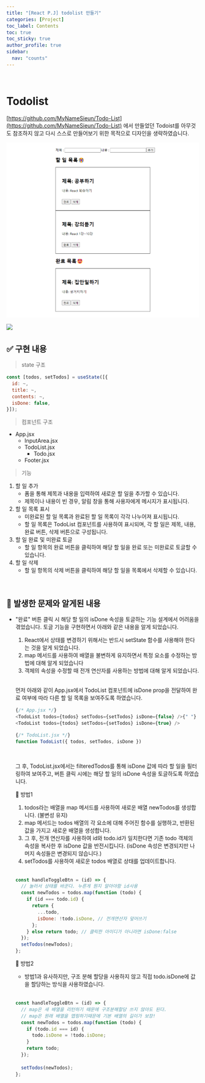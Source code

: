 ```yaml
---
title: "[React P.J] todolist 만들기"
categories: [Project]
toc_label: Contents
toc: true
toc_sticky: true
author_profile: true
sidebar:
  nav: "counts"
---
```


<br>

# Todolist

[https://github.com/MyNameSieun/Todo-List](https://github.com/MyNameSieun/Todo-List) 에서 만들었던 Todoist를 아무것도 참조하지 않고 다시 스스로 만들어보기 위한 목적으로 디자인을 생략하였습니다.

![](/assets/images/2024/2024-01-26-00-41-03.png)

![](2024-01-24-19-36-20.png)

## ✅ 구현 내용

> state 구조

```jsx
const [todos, setTodos] = useState([{
  id: ~,
  title: ~,
  contents: ~,
  isDone: false,
}]);
```

> 컴포넌트 구조

- App.jsx
  - InputArea.jsx
  - TodoList.jsx
    - Todo.jsx
  - Footer.jsx

> 기능

1. 할 일 추가
   - 폼을 통해 제목과 내용을 입력하여 새로운 할 일을 추가할 수 있습니다.
   - 제목이나 내용이 빈 경우, 알림 창을 통해 사용자에게 메시지가 표시됩니다.<br>
2. 할 일 목록 표시
   - 미완료된 할 일 목록과 완료된 할 일 목록이 각각 나누어져 표시됩니다.
   - 할 일 목록은 TodoList 컴포넌트를 사용하여 표시되며, 각 할 일은 제목, 내용, 완료 버튼, 삭제 버튼으로 구성됩니다.
3. 할 일 완료 및 미완료 토글
   - 할 일 항목의 완료 버튼을 클릭하여 해당 할 일을 완료 또는 미완료로 토글할 수 있습니다.
4. 할 일 삭제
   - 할 일 항목의 삭제 버튼을 클릭하여 해당 할 일을 목록에서 삭제할 수 있습니다.

<br>

## 🌟 발생한 문제와 알게된 내용

- "완료" 버튼 클릭 시 해당 할 일의 isDone 속성을 토글하는 기능 설계에서 어려움을 겪었습니다. 토글 기능을 구현하면서 아래와 같은 내용을 알게 되었습니다.

  1. React에서 상태를 변경하기 위해서는 반드시 setState 함수를 사용해야 한다는 것을 알게 되었습니다.
  2. map 메서드를 사용하여 배열을 불변하게 유지하면서 특정 요소를 수정하는 방법에 대해 알게 되었습니다
  3. 객체의 속성을 수정할 때 전개 연산자를 사용하는 방법에 대해 알게 되었습니다.

   <br>

  먼저 아래와 같이 App.jsx에서 TodoList 컴포넌트에 isDone prop을 전달하여 완료 여부에 따라 다른 할 일 목록을 보여주도록 하였습니다.

  ```js
  {/* App.jsx */}
  <TodoList todos={todos} setTodos={setTodos} isDone={false} />{" "}
  <TodoList todos={todos} setTodos={setTodos} isDone={true} />
  ```

  ```js
  {/* TodoList.jsx */}
  function TodoList({ todos, setTodos, isDone })
  ```

    <br>

  그 후, TodoList.jsx에서는 filteredTodos를 통해 isDone 값에 따라 할 일을 필터링하여 보여주고, 버튼 클릭 시에는 해당 할 일의 isDone 속성을 토글하도록 하였습니다.

  🔽 방법1

  1.  todos라는 배열을 map 메서드를 사용하여 새로운 배열 newTodos를 생성합니다. (불변성 유지)
  2.  map 메서드는 todos 배열의 각 요소에 대해 주어진 함수를 실행하고, 반환된 값을 가지고 새로운 배열을 생성합니다.
  3.  그 후, 전개 연산자를 사용하여 id와 todo.id가 일치한다면 기존 todo 객체의 속성을 복사한 후 isDone 값을 반전시킵니다. (isDone 속성은 변경되지만 나머지 속성들은 변경되지 않습니다.)
  4.  setTodos를 사용하여 새로운 todos 배열로 상태를 업데이트합니다.<br><br>

  ```js
  const handleToggleBtn = (id) => {
    // 눌러서 상태를 바꾼다. 누른게 뭔지 알아야함 id사용
    const newTodos = todos.map(function (todo) {
      if (id === todo.id) {
        return {
          ...todo,
          isDone: !todo.isDone, // 전개연산자 덮어쓰기
        };
      } else return todo; // 클릭한 아이디가 아니라면 isDone:false
    });
    setTodos(newTodos);
  };
  ```

  🔽 방법2

  - 방법1과 유사하지만, 구조 분해 할당을 사용하지 않고 직접 todo.isDone에 값을 할당하는 방식을 사용하였습니다.<br><br>

  ```js
  const handleToggleBtn = (id) => {
    // map은 새 배열을 리턴하기 때문에 구조분해할당 쓰지 않아도 된다.
    // map은 원래 배열을 맵핑하기때문에 기본 배열의 길이가 보장!
    const newTodos = todos.map(function (todo) {
      if (todo.id === id) {
        todo.isDone = !todo.isDone;
      }
      return todo;
    });

    setTodos(newTodos);
  };
  ```

<br>
